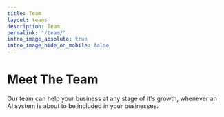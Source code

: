 ```yaml
---
title: Team
layout: teams
description: Team
permalink: "/team/"
intro_image_absolute: true
intro_image_hide_on_mobile: false
---
```


# Meet The Team

Our team can help your business at any stage of it's growth, whenever an AI system is about to be included in your businesses. 

